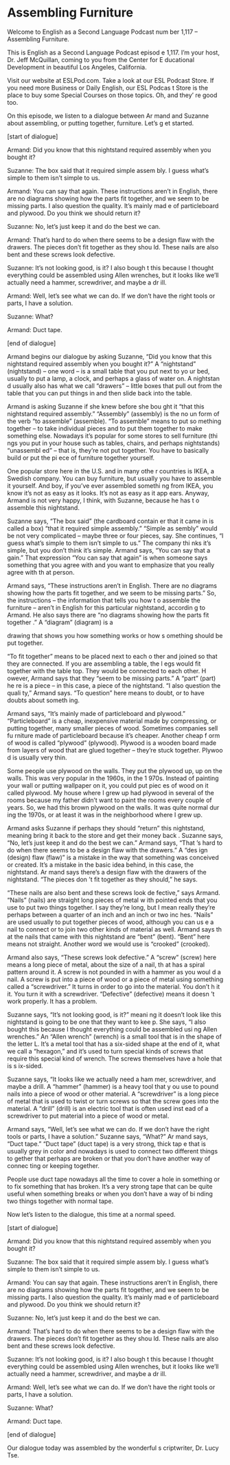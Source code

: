 # Assembling Furniture

Welcome to English as a Second Language Podcast num ber 1,117 – Assembling Furniture.

This is English as a Second Language Podcast episod e 1,117. I’m your host, Dr. Jeff McQuillan, coming to you from the Center for E ducational Development in beautiful Los Angeles, California.

Visit our website at ESLPod.com. Take a look at our  ESL Podcast Store. If you need more Business or Daily English, our ESL Podcas t Store is the place to buy some Special Courses on those topics. Oh, and they’ re good too.

On this episode, we listen to a dialogue between Ar mand and Suzanne about assembling, or putting together, furniture. Let’s g et started.

[start of dialogue]

Armand: Did you know that this nightstand required assembly when you bought it?

Suzanne: The box said that it required simple assem bly. I guess what’s simple to them isn’t simple to us.

Armand: You can say that again. These instructions aren’t in English, there are no diagrams showing how the parts fit together, and  we seem to be missing parts. I also question the quality. It’s mainly mad e of particleboard and plywood. Do you think we should return it?

Suzanne: No, let’s just keep it and do the best we can.

Armand: That’s hard to do when there seems to be a design flaw with the drawers. The pieces don’t fit together as they shou ld. These nails are also bent and these screws look defective.

Suzanne: It’s not looking good, is it? I also bough t this because I thought everything could be assembled using Allen wrenches,  but it looks like we’ll actually need a hammer, screwdriver, and maybe a dr ill.

Armand: Well, let’s see what we can do. If we don’t  have the right tools or parts, I have a solution.

Suzanne: What?

Armand: Duct tape.

[end of dialogue]

Armand begins our dialogue by asking Suzanne, “Did you know that this nightstand required assembly when you bought it?” A  “nightstand” (nightstand) – one word – is a small table that you put next to yo ur bed, usually to put a lamp, a clock, and perhaps a glass of water on. A nightstan d usually also has what we call “drawers” – little boxes that pull out from the table that you can put things in and then slide back into the table.

Armand is asking Suzanne if she knew before she bou ght it “that this nightstand required assembly.” “Assembly” (assembly) is the no un form of the verb “to assemble” (assemble). “To assemble” means to put so mething together – to take individual pieces and to put them together to make something else. Nowadays it’s popular for some stores to sell furniture (thi ngs you put in your house such as tables, chairs, and perhaps nightstands) “unassembl ed” – that is, they’re not put together. You have to basically build or put the pi ece of furniture together yourself.

One popular store here in the U.S. and in many othe r countries is IKEA, a Swedish company. You can buy furniture, but usually  you have to assemble it yourself. And boy, if you’ve ever assembled somethi ng from IKEA, you know it’s not as easy as it looks. It’s not as easy as it app ears. Anyway, Armand is not very happy, I think, with Suzanne, because he has t o assemble this nightstand.

Suzanne says, “The box said” (the cardboard contain er that it came in is called a box) “that it required simple assembly.” “Simple as sembly” would be not very complicated – maybe three or four pieces, say. She continues, “I guess what’s simple to them isn’t simple to us.” The company thi nks it’s simple, but you don’t think it’s simple. Armand says, “You can say that a gain.” That expression “You can say that again” is when someone says something that you agree with and you want to emphasize that you really agree with th at person.

Armand says, “These instructions aren’t in English.  There are no diagrams showing how the parts fit together, and we seem to be missing parts.” So, the instructions – the information that tells you how t o assemble the furniture – aren’t in English for this particular nightstand, accordin g to Armand. He also says there are “no diagrams showing how the parts fit together .” A “diagram” (diagram) is a

drawing that shows you how something works or how s omething should be put together.

“To fit together” means to be placed next to each o ther and joined so that they are connected. If you are assembling a table, the l egs would fit together with the table top. They would be connected to each other. H owever, Armand says that they “seem to be missing parts.” A “part” (part) he re is a piece – in this case, a piece of the nightstand. “I also question the quali ty,” Armand says. “To question” here means to doubt, or to have doubts about someth ing.

Armand says, “It’s mainly made of particleboard and  plywood.” “Particleboard” is a cheap, inexpensive material made by compressing, or putting together, many smaller pieces of wood. Sometimes companies sell fu rniture made of particleboard because it’s cheaper. Another cheap f orm of wood is called “plywood” (plywood). Plywood is a wooden board made  from layers of wood that are glued together – they’re stuck together. Plywoo d is usually very thin.

Some people use plywood on the walls. They put the plywood up, up on the walls. This was very popular in the 1960s, in the 1 970s. Instead of painting your wall or putting wallpaper on it, you could put piec es of wood on it called plywood. My house where I grew up had plywood in several of the rooms because my father didn’t want to paint the rooms every couple of years. So, we had this brown plywood on the walls. It was quite normal dur ing the 1970s, or at least it was in the neighborhood where I grew up.

Armand asks Suzanne if perhaps they should “return”  this nightstand, meaning bring it back to the store and get their money back . Suzanne says, “No, let’s just keep it and do the best we can.” Armand says, “That ’s hard to do when there seems to be a design flaw with the drawers.” A “des ign (design) flaw (flaw)” is a mistake in the way that something was conceived or created. It’s a mistake in the basic idea behind, in this case, the nightstand. Ar mand says there’s a design flaw with the drawers of the nightstand. “The pieces don ’t fit together as they should,” he says.

“These nails are also bent and these screws look de fective,” says Armand. “Nails” (nails) are straight long pieces of metal w ith pointed ends that you use to put two things together. I say they’re long, but I mean really they’re perhaps between a quarter of an inch and an inch or two inc hes. “Nails” are used usually to put together pieces of wood, although you can us e a nail to connect or to join two other kinds of material as well. Armand says th at the nails that came with this nightstand are “bent” (bent). “Bent” here means not  straight. Another word we would use is “crooked” (crooked).

 Armand also says, “These screws look defective.” A “screw” (screw) here means a long piece of metal, about the size of a nail, th at has a spiral pattern around it. A screw is not pounded in with a hammer as you woul d a nail. A screw is put into a piece of wood or a piece of metal using something  called a “screwdriver.” It turns in order to go into the material. You don’t h it it. You turn it with a screwdriver. “Defective” (defective) means it doesn ’t work properly. It has a problem.

Suzanne says, “It’s not looking good, is it?” meani ng it doesn’t look like this nightstand is going to be one that they want to kee p. She says, “I also bought this because I thought everything could be assembled usi ng Allen wrenches.” An “Allen wrench” (wrench) is a small tool that is in the shape of the letter L. It’s a metal tool that has a six-sided shape at the end of  it, what we call a “hexagon,” and it’s used to turn special kinds of screws that require this special kind of wrench. The screws themselves have a hole that is s ix-sided.

Suzanne says, “It looks like we actually need a ham mer, screwdriver, and maybe a drill. A “hammer” (hammer) is a heavy tool that y ou use to pound nails into a piece of wood or other material. A “screwdriver” is  a long piece of metal that is used to twist or turn screws so that the screw goes  into the material. A “drill” (drill) is an electric tool that is often used inst ead of a screwdriver to put material into a piece of wood or metal.

Armand says, “Well, let’s see what we can do. If we  don’t have the right tools or parts, I have a solution.” Suzanne says, “What?” Ar mand says, “Duct tape.” “Duct tape” (duct tape) is a very strong, thick tap e that is usually grey in color and nowadays is used to connect two different things to gether that perhaps are broken or that you don’t have another way of connec ting or keeping together.

People use duct tape nowadays all the time to cover  a hole in something or to fix something that has broken. It’s a very strong tape that can be quite useful when something breaks or when you don’t have a way of bi nding two things together with normal tape.

Now let’s listen to the dialogue, this time at a normal speed.

[start of dialogue]

Armand: Did you know that this nightstand required assembly when you bought it?

Suzanne: The box said that it required simple assem bly. I guess what’s simple to them isn’t simple to us.

Armand: You can say that again. These instructions aren’t in English, there are no diagrams showing how the parts fit together, and  we seem to be missing parts. I also question the quality. It’s mainly mad e of particleboard and plywood. Do you think we should return it?

Suzanne: No, let’s just keep it and do the best we can.

Armand: That’s hard to do when there seems to be a design flaw with the drawers. The pieces don’t fit together as they shou ld. These nails are also bent and these screws look defective.

Suzanne: It’s not looking good, is it? I also bough t this because I thought everything could be assembled using Allen wrenches,  but it looks like we’ll actually need a hammer, screwdriver, and maybe a dr ill.

Armand: Well, let’s see what we can do. If we don’t  have the right tools or parts, I have a solution.

Suzanne: What?

Armand: Duct tape.

[end of dialogue]

Our dialogue today was assembled by the wonderful s criptwriter, Dr. Lucy Tse.



